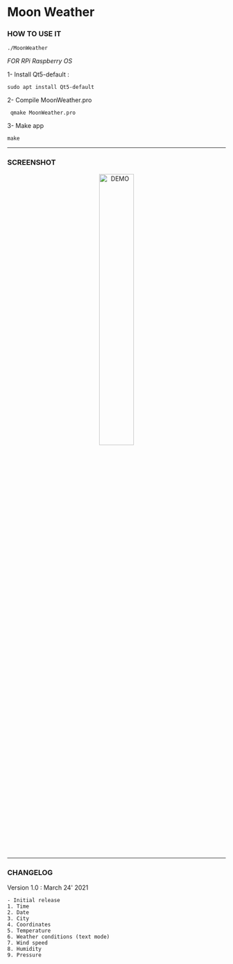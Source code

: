 # **Moon Weather**

### **HOW TO USE IT**
```./MoonWeather```

*FOR RPi Raspberry OS*

1- Install Qt5-default :

```sudo apt install Qt5-default```

2- Compile MoonWeather.pro

``` qmake MoonWeather.pro```

3- Make app

```make```

---
### **SCREENSHOT**
<div align="center">
    <img
        src="https://github.com/Ayckinn/CPP/blob/main/MoonWeather/pics/screenshot.png"
        alt="DEMO"
        style="width:40%">
</div>

---
### **CHANGELOG**
Version 1.0 : March 24' 2021

    - Initial release
    1. Time
    2. Date
    3. City
    4. Coordinates
    5. Temperature
    6. Weather conditions (text mode)
    7. Wind speed
    8. Humidity
    9. Pressure